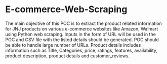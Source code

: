 # E-commerce-Web-Scraping
The main objective of this POC is to extract the product related information for JNJ products on
various e-commerce websites like Amazon, Walmart  using Python web scraping.
Inputs in the form of URL will be used in the POC and CSV file with the listed details
should be generated. POC should be able to handle large number of URLs.
Product details includes information such as Title, Categories, price, ratings, features,
availability, product description, product details and customer_reviews.
